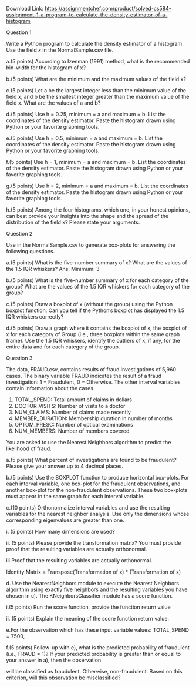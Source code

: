Download Link: https://assignmentchef.com/product/solved-cs584-assignment-1-a-program-to-calculate-the-density-estimator-of-a-histogram
<br>



Question 1

Write a Python program to calculate the density estimator of a histogram.  Use the field <em>x</em> in the NormalSample.csv file.

a.(5 points) According to Izenman (1991) method, what is the recommended bin-width for the histogram of x?

b.(5 points) What are the minimum and the maximum values of the field x?

c.(5 points) Let a be the largest integer less than the minimum value of the field x, and b be the smallest integer greater than the maximum value of the field x. What are the values of a and b?

d.(5 points) Use h = 0.25, minimum = a and maximum = b. List the coordinates of the density estimator. Paste the histogram drawn using Python or your favorite graphing tools.

e.(5 points) Use h = 0.5, minimum = a and maximum = b. List the coordinates of the density estimator. Paste the histogram drawn using Python or your favorite graphing tools.




f.(5 points) Use h = 1, minimum = a and maximum = b. List the coordinates of the density estimator. Paste the histogram drawn using Python or your favorite graphing tools.

g.(5 points) Use h = 2, minimum = a and maximum = b. List the coordinates of the density estimator. Paste the histogram drawn using Python or your favorite graphing tools.

h.(5 points) Among the four histograms, which one, in your honest opinions, can best provide your insights into the shape and the spread of the distribution of the field x? Please state your arguments.

Question 2

Use in the NormalSample.csv to generate box-plots for answering the following questions.

a.(5 points) What is the five-number summary of x? What are the values of the 1.5 IQR whiskers? Ans: Minimum:  3

b.(5 points) What is the five-number summary of x for each category of the group? What are the values of the 1.5 IQR whiskers for each category of the group?

c.(5 points) Draw a boxplot of x (without the group) using the Python boxplot function. Can you tell if the Python’s boxplot has displayed the 1.5 IQR whiskers correctly?

d.(5 points) Draw a graph where it contains the boxplot of x, the boxplot of x for each category of Group (i.e., three boxplots within the same graph frame). Use the 1.5 IQR whiskers, identify the outliers of x, if any, for the entire data and for each category of the group.

Question 3

The data, FRAUD.csv, contains results of fraud investigations of 5,960 cases.  The binary variable FRAUD indicates the result of a fraud investigation: 1 = Fraudulent, 0 = Otherwise.  The other interval variables contain information about the cases.

<ol>

 <li>TOTAL_SPEND: Total amount of claims in dollars</li>

 <li>DOCTOR_VISITS: Number of visits to a doctor</li>

 <li>NUM_CLAIMS: Number of claims made recently</li>

 <li>MEMBER_DURATION: Membership duration in number of months</li>

 <li>OPTOM_PRESC: Number of optical examinations</li>

 <li>NUM_MEMBERS: Number of members covered</li>

</ol>

You are asked to use the Nearest Neighbors algorithm to predict the likelihood of fraud.

a.(5 points) What percent of investigations are found to be fraudulent? Please give your answer up to 4 decimal places.

b.(5 points) Use the BOXPLOT function to produce horizontal box-plots. For each interval variable, one box-plot for the fraudulent observations, and another box-plot for the non-fraudulent observations.  These two box-plots must appear in the same graph for each interval variable.

c.(10 points) Orthonormalize interval variables and use the resulting variables for the nearest neighbor analysis. Use only the dimensions whose corresponding eigenvalues are greater than one.

i. (5 points) How many dimensions are used?

ii. (5 points) Please provide the transformation matrix? You must provide proof that the resulting variables are actually orthonormal.

iii.Proof that the resulting variables are actually orthonormal.

Identity Matrix = Transpose(Transformation of x) * (Transformation of x)

d. Use the NearestNeighbors module to execute the Nearest Neighbors algorithm using exactly <u>five</u> neighbors and the resulting variables you have chosen in c). The KNeighborsClassifier module has a score function.

i.(5 points) Run the score function, provide the function return value

ii.  (5 points) Explain the meaning of the score function return value.

e.For the observation which has these input variable values: TOTAL_SPEND = 7500,

f.(5 points) Follow-up with e), what is the predicted probability of fraudulent (i.e., FRAUD = 1)? If your predicted probability is greater than or equal to your answer in a), then the observation

will be classified as fraudulent.  Otherwise, non-fraudulent.  Based on this criterion, will this observation be misclassified?


